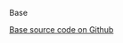 Base

[Base source code on Github](https://github.com/Frojd/Frojd-Jewl/tree/develop/component-library/app/layouts/Base)
